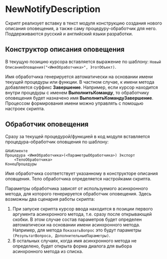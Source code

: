 # NewNotifyDescription

Скрипт реализует вставку в текст модуля конструкцию создания нового описания оповещения, а также саму процедуру-обработчик для него. Поддерживаются русский и английский языки разработки.

## Конструктор описания оповещения

В текущую позицию курсора вставляется выражение по шаблону: `Новый ОписаниеОповщения("<ИмяОбработчика>", ЭтотОбъект)`.

Имя обработчика генерируется автоматически на основании имени текущей процедуры или функции. В частном случае, к имени метода добавляется суффикс **Завершение**. Например, если курсор находится внутри процедуры с именем **ВыполнитьКоманду**, то обработчику оповещения будет назначено имя **ВыполнитьКомандуЗавершение**. Процессом формирования имени можно управлять с помощью настроек скрипта.

## Обработчик оповещения

Сразу за текущей процедурой/функцией в код модуля вставляется процедура-обработчик оповщения по шаблону:
```bsl
&НаКлиенте
Процедура <ИмяОбработчика>(<ПараметрыОбработчика>) Экспорт
    <ТелоОбработчика>
КонецПроцедуры
```
Имя обработчика соответствует указанному в конструкторе описания оповщения. Тело обработчика определяется настройками скрипта.

Параметры обработчика зависят от используемого асинхронного метода, для которого генерируется обработчик оповещения. Здесь возможны два сценария работы скрипта:
1. При запуске скрипта курсор ввода находится в позиции первого аргумента асинхронного метода, т.е. сразу после открывающей скобки. В этом случае состав параметров будет определен автоматически на основании имени асинхронного метода. Например, для метода `ПоказатьВопрос` это будут параметры `(РезультатВопроса, ДополнительныеПараметры)`.
2. В остальных случаях, когда имя асинхронного метода не определено, будет открыта форма диалога для выбора асинхронного метода из списка.